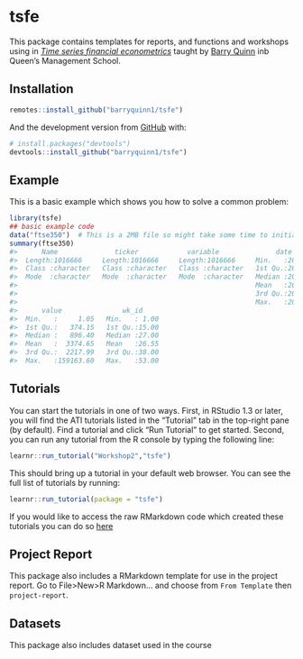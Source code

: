 
<!-- README.md is generated from README.Rmd. Please edit that file -->

# tsfe

<!-- badges: start -->

<!-- badges: end -->

This package contains templates for reports, and functions and workshops
using in [*Time series financial
econometrics*](https://canvas.qub.ac.uk/courses/11736) taught by [Barry
Quinn](https://quinference.com/) inb Queen’s Management School.

## Installation

``` r
remotes::install_github("barryquinn1/tsfe")
```

And the development version from [GitHub](https://github.com/) with:

``` r
# install.packages("devtools")
devtools::install_github("barryquinn1/tsfe")
```

## Example

This is a basic example which shows you how to solve a common problem:

``` r
library(tsfe)
## basic example code
data("ftse350")  # This is a 2MB file so might take some time to initially load
summary(ftse350)
#>      Name              ticker            variable              date           
#>  Length:1016666     Length:1016666     Length:1016666     Min.   :2016-04-29  
#>  Class :character   Class :character   Class :character   1st Qu.:2017-06-14  
#>  Mode  :character   Mode  :character   Mode  :character   Median :2018-07-20  
#>                                                           Mean   :2018-07-13  
#>                                                           3rd Qu.:2019-08-14  
#>                                                           Max.   :2020-09-01  
#>      value               wk_id      
#>  Min.   :     1.05   Min.   : 1.00  
#>  1st Qu.:   374.15   1st Qu.:15.00  
#>  Median :   896.40   Median :27.00  
#>  Mean   :  3374.65   Mean   :26.55  
#>  3rd Qu.:  2217.99   3rd Qu.:38.00  
#>  Max.   :159163.60   Max.   :53.00
```

## Tutorials

You can start the tutorials in one of two ways. First, in RStudio 1.3 or
later, you will find the ATI tutorials listed in the “Tutorial” tab in
the top-right pane (by default). Find a tutorial and click “Run
Tutorial” to get started. Second, you can run any tutorial from the R
console by typing the following line:

``` r
learnr::run_tutorial("Workshop2","tsfe")
```

This should bring up a tutorial in your default web browser. You can see
the full list of tutorials by running:

``` r
learnr::run_tutorial(package = "tsfe")
```

If you would like to access the raw RMarkdown code which created these
tutorials you can do so
[here](https://github.com/barryquinn1/tsfe/tree/master/inst/tutorials)

## Project Report

This package also includes a RMarkdown template for use in the project
report. Go to File\>New\>R Markdown… and choose from `From Template`
then `project-report`.

## Datasets

This package also includes dataset used in the course
